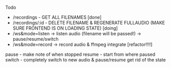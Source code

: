 Todo

- /recordings - GET ALL FILENAMES [done]
- /recordings/:id - DELETE FILENAME & REGENERATE FULLAUDIO (MAKE SURE FRONTEND IS ON LOADING STATE) [doing]
- /ws&mode=listen -> listen audio (filename will be passed!) -> pause/resume/switch
- /ws&mode=record -> record audio & ffmpeg integrate [refactor!!!!]

pause - make note of when stopped
resume - start from where paused
switch - completely switch to new audio & pause/resume get rid of the state
